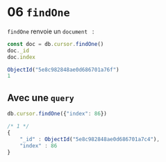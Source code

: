 # 06 `findOne`

`findOne` renvoie un `document ` :

```js
const doc = db.cursor.findOne()
doc._id
doc.index
```

```js
ObjectId("5e8c982848ae0d686701a76f")
1
```

## Avec une `query`

```js
db.cursor.findOne({"index": 86})
```

```js
/* 1 */
{
    "_id" : ObjectId("5e8c982848ae0d686701a7c4"),
    "index" : 86
}
```

